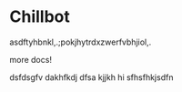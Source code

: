 # Chillbot
asdftyhbnkl,.;pokjhytrdxzwerfvbhjiol,.



more docs!


dsfdsgfv
dakhfkdj
dfsa
kjjkh
hi
sfhsfhkjsdfn
